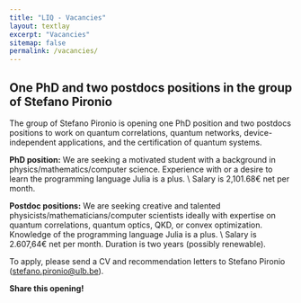 ```yaml
---
title: "LIQ - Vacancies"
layout: textlay
excerpt: "Vacancies"
sitemap: false
permalink: /vacancies/
---
```


## One PhD and two postdocs positions in the group of Stefano Pironio
The group of Stefano Pironio is opening one PhD position and two postdocs positions to work on quantum correlations, quantum networks, device-independent applications, and the certification of quantum systems.

**PhD position:** We are seeking a motivated student with a background in physics/mathematics/computer science. Experience with or a desire to learn the programming language Julia is a plus. \\
Salary is 2,101.68€ net per month.

**Postdoc positions:** We are seeking creative and talented physicists/mathematicians/computer scientists ideally with expertise on quantum correlations, quantum optics, QKD, or convex optimization. Knowledge of the programming language Julia is a plus. \\
Salary is 2.607,64€ net per month. Duration is two years (possibly renewable).

To apply, please send a CV and recommendation letters to Stefano Pironio (stefano.pironio@ulb.be).

**Share this opening!**



<!-- # Open positions
There are no open positions at the moment. -->